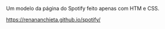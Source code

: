Um modelo da página do Spotify feito apenas com HTM e CSS. 

https://renananchieta.github.io/spotify/
